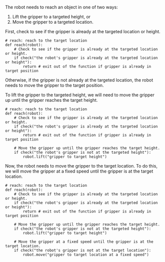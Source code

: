 

The robot needs to reach an object in one of two ways: 
1. Lift the gripper to a targeted height, or 
2. Move the gripper to a targeted location. 

First, check to see if the gripper is already at the targeted location or height. 

```
# reach: reach to the target location
def reach(robot):
    # Check to see if the gripper is already at the targeted location or height.
    if check("the robot's gripper is already at the targeted location or height"):
        return # exit out of the function if gripper is already in target position

```

Otherwise, if the gripper is not already at the targeted location, the robot needs to move the gripper to the target position. 

To lift the gripper to the targeted height, we will need to move the gripper up until the gripper reaches the target height. 

```
# reach: reach to the target location
def reach(robot):
    # Check to see if the gripper is already at the targeted location or height.
    if check("the robot's gripper is already at the targeted location or height"):
        return # exit out of the function if gripper is already in target position

    # Move the gripper up until the gripper reaches the target height.
    if check("the robot's gripper is not at the targeted height"):
        robot.lift("gripper to target height")
```

Now, the robot needs to move the gripper to the target location. To do this, we will move the gripper at a fixed speed until the gripper is at the target location. 

```
# reach: reach to the target location
def reach(robot):
    # Check to see if the gripper is already at the targeted location or height.
    if check("the robot's gripper is already at the targeted location or height"):
        return # exit out of the function if gripper is already in target position

    # Move the gripper up until the gripper reaches the target height.
    if check("the robot's gripper is not at the targeted height"):
        robot.lift("gripper to target height")
    
    # Move the gripper at a fixed speed until the gripper is at the target location.
    if check("the robot's gripper is not at the target location"):
        robot.move("gripper to target location at a fixed speed")
```